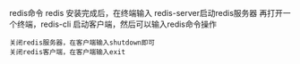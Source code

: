 redis命令
	redis 安装完成后，在终端输入 redis-server启动redis服务器
	再打开一个终端，redis-cli 启动客户端，然后可以输入redis命令操作

	关闭redis服务器，在客户端输入shutdown即可
	关闭redis客户端，在客户端输入exit
